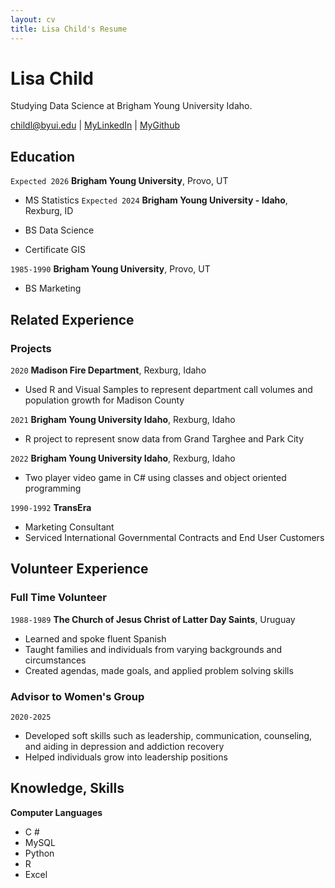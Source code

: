 ```yaml
---
layout: cv
title: Lisa Child's Resume
---
```

# Lisa Child
Studying Data Science at Brigham Young University Idaho.

<div id="webaddress">
<a href="childl@byui.edu">childl@byui.edu</a>
| <a href="https://www.linkedin.com/in/lisa-child-5a523022b/">MyLinkedIn</a>
| <a href="https://github.com/ChildL">MyGithub</a>
</div>

<!-- https://www.monique.tech/the-art-of-markdown -->

## Education

`Expected 2026`
__Brigham Young University__, Provo, UT

- MS Statistics
`Expected 2024`
__Brigham Young University - Idaho__, Rexburg, ID

- BS Data Science
- Certificate GIS

`1985-1990`
__Brigham Young University__, Provo, UT
- BS Marketing

## Related Experience

### Projects

`2020`
__Madison Fire Department__, Rexburg, Idaho

- Used R and Visual Samples to represent department call volumes and population growth for Madison County

`2021`
__Brigham Young University Idaho__, Rexburg, Idaho

- R project to represent snow data from Grand Targhee and Park City 

`2022`
__Brigham Young University Idaho__, Rexburg, Idaho

- Two player video game in C# using classes and object oriented programming

`1990-1992`
__TransEra__

- Marketing Consultant
- Serviced International Governmental Contracts and End User Customers

## Volunteer Experience

### Full Time Volunteer

`1988-1989`
__The Church of Jesus Christ of Latter Day Saints__, Uruguay

- Learned and spoke fluent Spanish
- Taught families and individuals from varying backgrounds and circumstances
- Created agendas, made goals, and applied problem solving skills

### Advisor to Women's Group
`2020-2025`
- Developed soft skills such as leadership, communication, counseling, and aiding in depression and addiction recovery
 - Helped individuals grow into leadership positions


## Knowledge, Skills

__Computer Languages__
 
- C #
- MySQL
- Python 
- R
- Excel


<!-- ### Footer

Last updated: May 2013 -->


